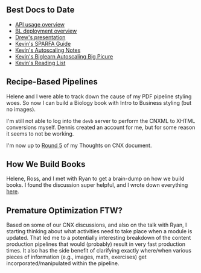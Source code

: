 ## Best Docs to Date
- [API usage overview](https://github.com/openstax/napkin-notes/blob/master/kevin/160921_biglearnApis/api_usage.md)
- [BL deployment overview](https://github.com/openstax/napkin-notes/blob/master/kevin/BiglearnArchitectureDeployment.pdf)
- [Drew's presentation](https://docs.google.com/presentation/d/1qoPqBLD4XqOsIfcM6aJH7IaDQRsxxuA6QBLy4GIZy7w/edit#slide=id.p)
- [Kevin's SPARFA Guide](https://github.com/openstax/sparfa-sandbox/blob/master/klb_sparfa_guide/sparfa_guide.pdf)
- [Kevin's Autoscaling Notes](https://docs.google.com/document/d/1bmn2xYBURE90fiZrdNG5CN28vEBCPJbKukDTbUqntZ4/edit)
- [Kevin's Biglearn Autoscaling Big Picure](https://docs.google.com/document/d/1JGcHIzmHDaDFlQvznzYgsWHuXBRis9qvtwF6pwaYVfQ/edit)
- [Kevin's Reading List](https://github.com/openstax/napkin-notes/blob/master/kevin/summaries/reading_list.md)

## Recipe-Based Pipelines

Helene and I
were able to track down the cause 
of my PDF pipeline styling woes.
So now I can build
a Biology book
with Intro to Business styling
(but no images).

I'm still not able
to log into the `devb` server
to perform the CNXML to XHTML
conversions myself.
Dennis created an account for me,
but for some reason it seems to not be working.

I'm now up to
[Round 5](https://docs.google.com/document/d/1BnS8Nq0VMpINlOaCZSswGHPt6Mti0vMnVyjhd1W8vA0/edit#heading=h.dapdzt39oa6n)
of my Thoughts on CNX document.

## How We Build Books

Helene, Ross, and I
met with Ryan
to get a brain-dump
on how we build books.
I found the discussion super helpful,
and I wrote down everything
[here](https://docs.google.com/document/d/11RVX535Gv1j09u0baT3yTUgHtTnBkssvEWCFsw8rPp4/edit#heading=h.vq6f0s8tqd8a).

## Premature Optimization FTW?

Based on some of our CNX discussions,
and also on the talk with Ryan,
I starting thinking about what activities
need to take place
when a module is updated.
That led me to a potentially interesting breakdown
of the content production pipelines
that would (probably) result
in very fast production times.
It also has the side benefit
of clarifying exactly where/when
various pieces of information
(e.g., images, math, exercises)
get incorporated/manipulated
within the pipeline.

